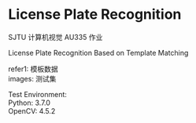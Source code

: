 # License Plate Recognition
SJTU 计算机视觉 AU335 作业

License Plate Recognition Based on Template Matching

refer1: 模板数据<br>
images: 测试集

Test Environment:<br>
Python: 3.7.0 <br>
OpenCV: 4.5.2
